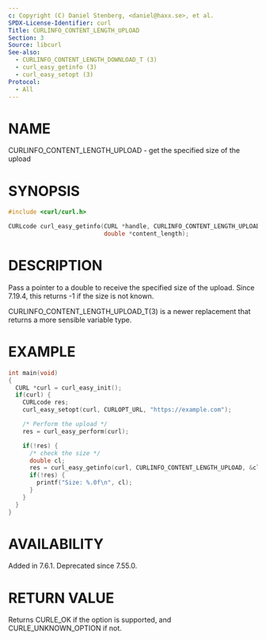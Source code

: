 ```yaml
---
c: Copyright (C) Daniel Stenberg, <daniel@haxx.se>, et al.
SPDX-License-Identifier: curl
Title: CURLINFO_CONTENT_LENGTH_UPLOAD
Section: 3
Source: libcurl
See-also:
  - CURLINFO_CONTENT_LENGTH_DOWNLOAD_T (3)
  - curl_easy_getinfo (3)
  - curl_easy_setopt (3)
Protocol:
  - All
---
```


# NAME

CURLINFO_CONTENT_LENGTH_UPLOAD - get the specified size of the upload

# SYNOPSIS

~~~c
#include <curl/curl.h>

CURLcode curl_easy_getinfo(CURL *handle, CURLINFO_CONTENT_LENGTH_UPLOAD,
                           double *content_length);
~~~

# DESCRIPTION

Pass a pointer to a double to receive the specified size of the upload. Since
7.19.4, this returns -1 if the size is not known.

CURLINFO_CONTENT_LENGTH_UPLOAD_T(3) is a newer replacement that returns a
more sensible variable type.

# EXAMPLE

~~~c
int main(void)
{
  CURL *curl = curl_easy_init();
  if(curl) {
    CURLcode res;
    curl_easy_setopt(curl, CURLOPT_URL, "https://example.com");

    /* Perform the upload */
    res = curl_easy_perform(curl);

    if(!res) {
      /* check the size */
      double cl;
      res = curl_easy_getinfo(curl, CURLINFO_CONTENT_LENGTH_UPLOAD, &cl);
      if(!res) {
        printf("Size: %.0f\n", cl);
      }
    }
  }
}
~~~

# AVAILABILITY

Added in 7.6.1. Deprecated since 7.55.0.

# RETURN VALUE

Returns CURLE_OK if the option is supported, and CURLE_UNKNOWN_OPTION if not.
